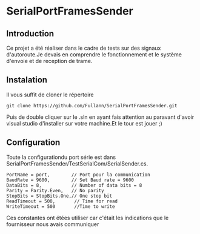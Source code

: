 # SerialPortFramesSender

## Introduction
Ce projet a été réaliser dans le cadre de tests sur des signaux d'autoroute.Je devais en comprendre le fonctionnement et le système d'envoie et de reception de trame.

## Instalation
Il vous suffit de cloner le répertoire
```
git clone https://github.com/Fullann/SerialPortFramesSender.git
 ```
Puis de double cliquer sur le .sln en ayant fais attention au paravant d'avoir visual studio d'installer sur votre machine.Et le tour est jouer ;)

## Configuration
Toute la configurationdu port série est dans SerialPortFramesSender/TestSerialCom/SerialSender.cs.
```
PortName = port,        // Port pour la communication
BaudRate = 9600,        // Set Baud rate = 9600
DataBits = 8,           // Number of data bits = 8
Parity = Parity.Even,   // No parity
StopBits = StopBits.One,// One stop bit
ReadTimeout = 500,       // Time for read 
WriteTimeout = 500       //Time to write 
```
Ces constantes ont étées utiliser car c'était les indications que le fournisseur nous avais communiquer

